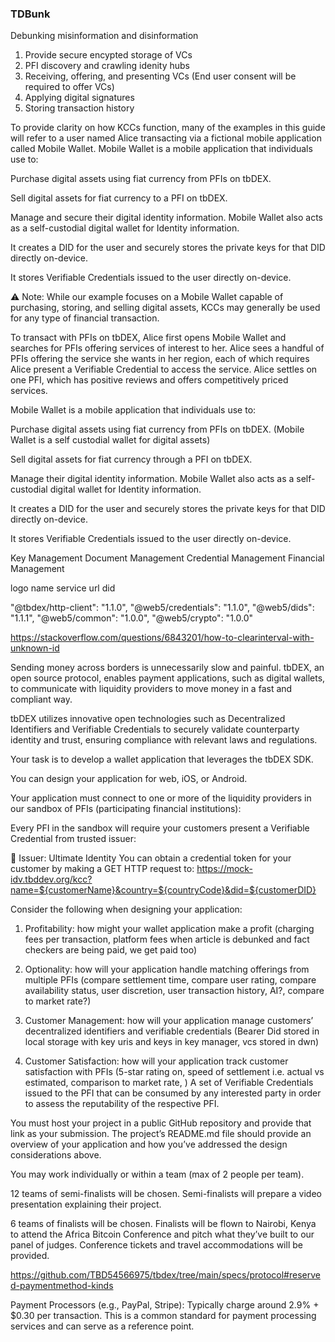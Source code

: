 ### TDBunk

Debunking misinformation and disinformation

1. Provide secure encypted storage of VCs
2. PFI discovery and crawling idenity hubs
3. Receiving, offering, and presenting VCs (End user consent will be required to offer VCs)
4. Applying digital signatures
5. Storing transaction history


To provide clarity on how KCCs function, many of the examples in this guide will refer to a user named Alice transacting via a fictional mobile application called Mobile Wallet. Mobile Wallet is a mobile application that individuals use to:


Purchase digital assets using fiat currency from PFIs on tbDEX.

Sell digital assets for fiat currency to a PFI on tbDEX.

Manage and secure their digital identity information. Mobile Wallet also acts as a self-custodial digital wallet for Identity information.

It creates a DID for the user and securely stores the private keys for that DID directly on-device.

It stores Verifiable Credentials issued to the user directly on-device.



⚠️ Note: While our example focuses on a Mobile Wallet capable of purchasing, storing, and selling digital assets, KCCs may generally be used for any type of financial transaction.


To transact with PFIs on tbDEX, Alice first opens Mobile Wallet and searches for PFIs offering services of interest to her. Alice sees a handful of PFIs offering the service she wants in her region, each of which requires Alice present a Verifiable Credential to access the service. Alice settles on one PFI, which has positive reviews and offers competitively priced services.


Mobile Wallet is a mobile application that individuals use to:

Purchase digital assets using fiat currency from PFIs on tbDEX. (Mobile Wallet is a self custodial wallet for digital assets)

Sell digital assets for fiat currency through a PFI on tbDEX.

Manage their digital identity information. Mobile Wallet also acts as a self-custodial digital wallet for Identity information.

It creates a DID for the user and securely stores the private keys for that DID directly on-device.

It stores Verifiable Credentials issued to the user directly on-device.

Key Management
Document Management
Credential Management
Financial Management


logo
name
service url
did


"@tbdex/http-client": "1.1.0",
"@web5/credentials": "1.1.0",
"@web5/dids": "1.1.1",
"@web5/common": "1.0.0",
"@web5/crypto": "1.0.0"

https://stackoverflow.com/questions/6843201/how-to-clearinterval-with-unknown-id


Sending money across borders is unnecessarily slow and painful. tbDEX, an open source protocol, enables payment applications, such as digital wallets, to communicate with liquidity providers to move money in a fast and compliant way.

tbDEX utilizes innovative open technologies such as Decentralized Identifiers and Verifiable Credentials to securely validate counterparty identity and trust, ensuring compliance with relevant laws and regulations.


Your task is to develop a wallet application that leverages the tbDEX SDK.  

You can design your application for web, iOS, or Android. 

Your application must connect to one or more of the liquidity providers in our sandbox of PFIs (participating financial institutions):

Every PFI in the sandbox will require your customers present a Verifiable Credential from trusted issuer:

🪪 Issuer: Ultimate Identity
You can obtain a credential token for your customer by making a GET HTTP request to:
https://mock-idv.tbddev.org/kcc?name=${customerName}&country=${countryCode}&did=${customerDID}



Consider the following when designing your application:

1. Profitability: how might your wallet application make a profit (charging fees per transaction, platform fees when article is debunked and fact checkers are being paid, we get paid too)

2. Optionality: how will your application handle matching offerings from multiple PFIs (compare settlement time, compare user rating, compare availability status, user discretion, user transaction history, AI?, compare to market rate?)

3. Customer Management: how will your application manage customers’ decentralized identifiers and verifiable credentials (Bearer Did stored in local storage with key uris and keys in key manager, vcs stored in dwn)

4. Customer Satisfaction: how will your application track customer satisfaction with PFIs (5-star rating on, speed of settlement i.e. actual vs estimated, comparison to market rate, )
A set of Verifiable Credentials issued to the PFI that can be consumed by any interested party in order to assess the reputability of the respective PFI.


You must host your project in a public GitHub repository and provide that link as your submission. The project’s README.md file should provide an overview of your application and how you’ve addressed the design considerations above.



You may work individually or within a team (max of 2 people per team). 

12 teams of semi-finalists will be chosen. Semi-finalists will prepare a video presentation explaining their project.

6 teams of finalists will be chosen. Finalists will be flown to Nairobi, Kenya to attend the Africa Bitcoin Conference and pitch what they’ve built to our panel of judges. Conference tickets and travel accommodations will be provided.


https://github.com/TBD54566975/tbdex/tree/main/specs/protocol#reserved-paymentmethod-kinds

Payment Processors (e.g., PayPal, Stripe):
Typically charge around 2.9% + $0.30 per transaction. This is a common standard for payment processing services and can serve as a reference point.